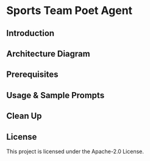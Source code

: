 # Sports Team Poet Agent

## Introduction

## Architecture Diagram

## Prerequisites

## Usage & Sample Prompts

## Clean Up

## License

This project is licensed under the Apache-2.0 License.